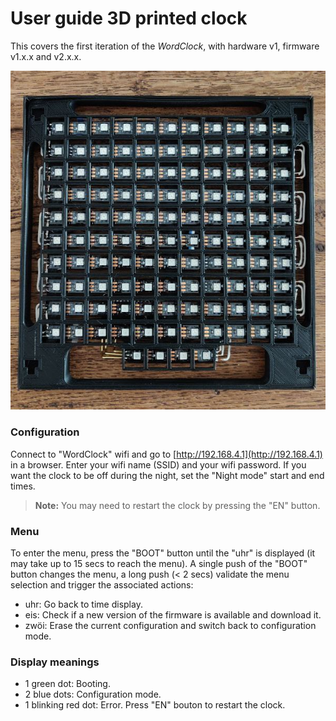 # User guide 3D printed clock
This covers the first iteration of the *WordClock*, with hardware v1, firmware v1.x.x and v2.x.x.

![hardware_v1](./images/leds_matrix_assembled.png)

### Configuration
Connect to "WordClock" wifi and go to [http://192.168.4.1](http://192.168.4.1) in a browser. Enter your wifi name (SSID) and your wifi password.
If you want the clock to be off during the night, set the "Night mode" start and end times.

> **Note:** You may need to restart the clock by pressing the "EN" button.

### Menu
To enter the menu, press the "BOOT" button until the "uhr" is displayed (it may take up to 15 secs to reach the menu). A single push of the "BOOT" button changes the menu, a long push (< 2 secs) validate the menu selection and trigger the associated actions:
 * uhr: Go back to time display.
 * eis: Check if a new version of the firmware is available and download it.
 * zwöi: Erase the current configuration and switch back to configuration mode.

### Display meanings
 * 1 green dot: Booting.
 * 2 blue dots: Configuration mode.
 * 1 blinking red dot: Error. Press "EN" bouton to restart the clock.
